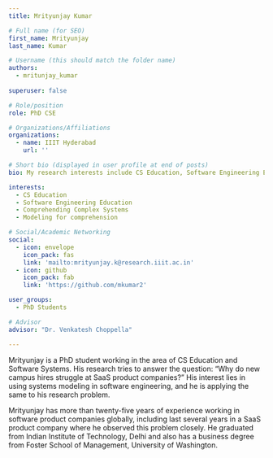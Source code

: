 ```yaml
---
title: Mrityunjay Kumar

# Full name (for SEO)
first_name: Mrityunjay
last_name: Kumar

# Username (this should match the folder name)
authors:
  - mritunjay_kumar
  
superuser: false

# Role/position
role: PhD CSE 

# Organizations/Affiliations
organizations:
  - name: IIIT Hyderabad
    url: ''

# Short bio (displayed in user profile at end of posts)
bio: My research interests include CS Education, Software Engineering Education, Comprehending Complex Systems, Modeling for comprehension

interests:
  - CS Education
  - Software Engineering Education
  - Comprehending Complex Systems
  - Modeling for comprehension

# Social/Academic Networking
social:
  - icon: envelope
    icon_pack: fas
    link: 'mailto:mrityunjay.k@research.iiit.ac.in'
  - icon: github
    icon_pack: fab
    link: 'https://github.com/mkumar2'

user_groups:
  - PhD Students

# Advisor
advisor: "Dr. Venkatesh Choppella"

---
```

Mrityunjay is a PhD student working in the area of CS Education and Software Systems. His research tries to answer the question: “Why do new campus hires struggle at SaaS product companies?” His interest lies in using systems modeling in software engineering, and he is applying the same to his research problem.

Mrityunjay has more than twenty-five years of experience working in software product companies globally, including last several years in a SaaS product company where he observed this problem closely. He graduated from Indian Institute of Technology, Delhi and also has a business degree from Foster School of Management, University of Washington.
